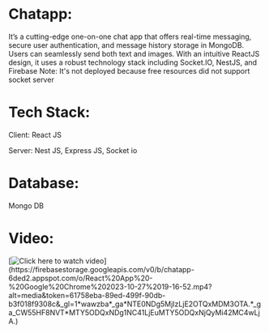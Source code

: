 # Chatapp:
It’s a cutting-edge one-on-one chat app that offers real-time messaging, secure user authentication, and message history storage in MongoDB. Users can seamlessly send both text and images. With an intuitive ReactJS design, it uses a robust technology stack including Socket.IO, NestJS, and Firebase 
Note: It's not deployed because free resources did not support socket server  

# Tech Stack:
Client: 
React JS

Server: 
Nest JS, 
Express JS, 
Socket io

# Database: 
Mongo DB

# Video: 
[![Click here to watch video](https://firebasestorage.googleapis.com/v0/b/chatapp-6ded2.appspot.com/o/thumbanail.png?alt=media&token=15e9b888-c107-4998-b641-cd0e9b5f0afc&_gl=1*lh3bt8*_ga*NTE0NDg5MjIzLjE2OTQxMDM3OTA.*_ga_CW55HF8NVT*MTY5ODQxNDg1NC41LjEuMTY5ODQxNDkzNS40MC4wLjA.)](https://firebasestorage.googleapis.com/v0/b/chatapp-6ded2.appspot.com/o/React%20App%20-%20Google%20Chrome%202023-10-27%2019-16-52.mp4?alt=media&token=61758eba-89ed-499f-90db-b3f018f9308c&_gl=1*wawzba*_ga*NTE0NDg5MjIzLjE2OTQxMDM3OTA.*_ga_CW55HF8NVT*MTY5ODQxNDg1NC41LjEuMTY5ODQxNjQyMi42MC4wLjA.)


